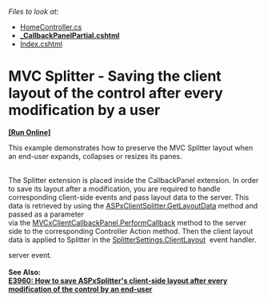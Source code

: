 <!-- default file list -->
*Files to look at*:

* [HomeController.cs](./CS/DXWebApplication1/Controllers/HomeController.cs)
* **[_CallbackPanelPartial.cshtml](./CS/DXWebApplication1/Views/Home/_CallbackPanelPartial.cshtml)**
* [Index.cshtml](./CS/DXWebApplication1/Views/Home/Index.cshtml)
<!-- default file list end -->
# MVC Splitter - Saving the client layout of the control after every modification by a user
<!-- run online -->
**[[Run Online]](https://codecentral.devexpress.com/t152893/)**
<!-- run online end -->


<p>This example demonstrates how to preserve the MVC Splitter layout when an end-user expands, collapses or resizes its panes. <br /><br /></p>
<p>The Splitter extension is placed inside the CallbackPanel extension. In order to save its layout after a modification, you are required to handle corresponding client-side events and pass layout data to the server. This data is retrieved by using the <a href="http://help.devexpress.com/#AspNet/DevExpressWebScriptsASPxClientSplitter_GetLayoutDatatopic">ASPxClientSplitter.GetLayoutData</a> method and passed as a parameter via the <a href="http://help.devexpress.com/#AspNet/DevExpressWebMVCScriptsMVCxClientCallbackPanel_PerformCallbacktopic">MVCxClientCallbackPanel.PerformCallback</a> method to the server side to the corresponding Controller Action method. Then the client layout data is applied to Splitter in the <a href="https://documentation.devexpress.com/#AspNet/DevExpressWebMvcSplitterSettings_ClientLayouttopic">SplitterSettings.ClientLayout</a>  event handler.</p>
server event.<br /><br /><strong>See Also:<br /><a href="https://www.devexpress.com/Support/Center/p/E3960">E3960: How to save ASPxSplitter's client-side layout after every modification of the control by an end-user</a><br /></strong>

<br/>


